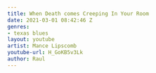 ```yaml
---
title: When Death comes Creeping In Your Room
date: 2021-03-01 08:42:46 Z
genres:
- texas blues
layout: youtube
artist: Mance Lipscomb
youtube-url: H_GoKB5v3Lk
author: Raul
---
```


